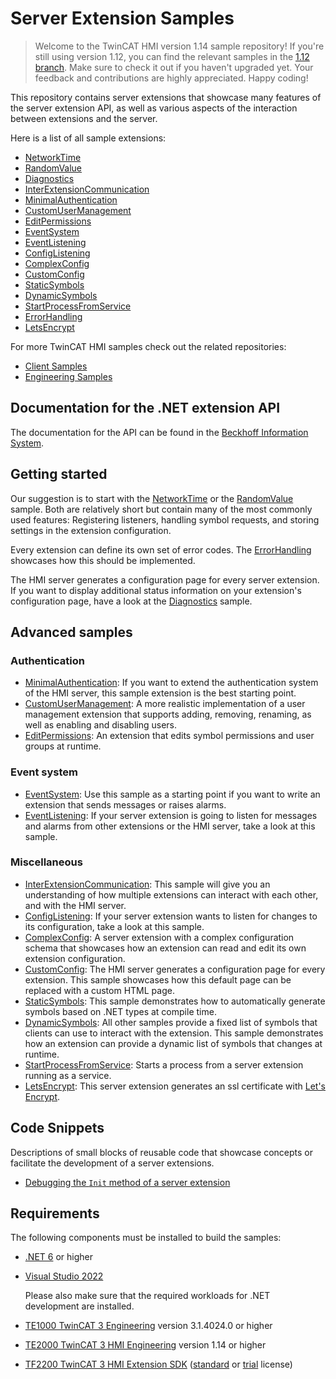 # Server Extension Samples

> Welcome to the TwinCAT HMI version 1.14 sample repository!
> If you're still using version 1.12, you can find the relevant samples
> in the [1.12 branch](https://github.com/Beckhoff/TF2000_Server_Samples/tree/1.12).
> Make sure to check it out if you haven't upgraded yet.
> Your feedback and contributions are highly appreciated. Happy coding!

This repository contains server extensions that showcase many features
of the server extension API, as well as various aspects of the
interaction between extensions and the server.

Here is a list of all sample extensions:

- [NetworkTime](Extensions/NetworkTime/)
- [RandomValue](Extensions/RandomValue/)
- [Diagnostics](Extensions/Diagnostics/)
- [InterExtensionCommunication](Extensions/InterExtensionCommunication/)
- [MinimalAuthentication](Extensions/MinimalAuthentication/)
- [CustomUserManagement](Extensions/CustomUserManagement/)
- [EditPermissions](Extensions/EditPermissions/)
- [EventSystem](Extensions/EventSystem/)
- [EventListening](Extensions/EventListening/)
- [ConfigListening](Extensions/ConfigListening/)
- [ComplexConfig](Extensions/ComplexConfig/)
- [CustomConfig](Extensions/CustomConfig/)
- [StaticSymbols](Extensions/StaticSymbols/)
- [DynamicSymbols](Extensions/DynamicSymbols/)
- [StartProcessFromService](Extensions/StartProcessFromService/README.md)
- [ErrorHandling](Extensions/ErrorHandling/)
- [LetsEncrypt](Extensions/LetsEncrypt/)

For more TwinCAT HMI samples check out the related repositories:

- [Client Samples](https://github.com/Beckhoff/TE2000_Client_Samples)
- [Engineering Samples](https://github.com/Beckhoff/TE2000_Engineering_Samples)

## Documentation for the .NET extension API

The documentation for the API can be found in the
[Beckhoff Information System](https://infosys.beckhoff.com/index.php?content=../content/1031/te2000_tc3_hmi_engineering/3864419211.html).

## Getting started

Our suggestion is to start with the
[NetworkTime](Extensions/NetworkTime/) or the
[RandomValue](Extensions/RandomValue/) sample.
Both are relatively short but contain many of the most commonly used features:
Registering listeners, handling symbol requests, and storing settings in the
extension configuration.

Every extension can define its own set of error codes. The
[ErrorHandling](Extensions/ErrorHandling/) showcases how this should be
implemented.

The HMI server generates a configuration page for every server extension. If
you want to display additional status information on your extension's
configuration page, have a look at the
[Diagnostics](Extensions/Diagnostics/) sample.

## Advanced samples

### **Authentication**

- [MinimalAuthentication](Extensions/MinimalAuthentication/): If you
want to extend the authentication system of the HMI server, this sample
extension is the best starting point.
- [CustomUserManagement](Extensions/CustomUserManagement/): A more
realistic implementation of a user management extension that supports adding,
removing, renaming, as well as enabling and disabling users.
- [EditPermissions](Extensions/EditPermissions/): An extension that edits
symbol permissions and user groups at runtime.

### **Event system**

- [EventSystem](Extensions/EventSystem/): Use this sample as a
starting point if you want to write an extension that sends messages or raises
alarms.
- [EventListening](Extensions/EventListening/): If your server
extension is going to listen for messages and alarms from other extensions or
the HMI server, take a look at this sample.

### **Miscellaneous**

- [InterExtensionCommunication](Extensions/InterExtensionCommunication/):
This sample will give you an understanding of how multiple extensions can
interact with each other, and with the HMI server.
- [ConfigListening](Extensions/ConfigListening/): If your server
extension wants to listen for changes to its configuration, take a look at this
sample.
- [ComplexConfig](Extensions/ComplexConfig/): A server extension with a complex
configuration schema that showcases how an extension can read and edit its own
extension configuration.
- [CustomConfig](Extensions/CustomConfig/): The HMI server generates a
configuration page for every extension. This sample showcases how this default
page can be replaced with a custom HTML page.
- [StaticSymbols](Extensions/StaticSymbols/): This sample demonstrates how to
automatically generate symbols based on .NET types at compile time.
- [DynamicSymbols](Extensions/DynamicSymbols/): All other samples
provide a fixed list of symbols that clients can use to interact with the
extension. This sample demonstrates how an extension can provide a dynamic list
of symbols that changes at runtime.
- [StartProcessFromService](Extensions/StartProcessFromService/README.md):
Starts a process from a server extension running as a service.
- [LetsEncrypt](Extensions/LetsEncrypt/): This server extension generates
an ssl certificate with [Let's Encrypt](https://letsencrypt.org/).

## Code Snippets

Descriptions of small blocks of reusable code that showcase concepts or
facilitate the development of a server extensions.

- [Debugging the `Init` method of a server extension](Snippets/DebuggingInit.md)

## Requirements

The following components must be installed to build the samples:

- [.NET 6](https://dotnet.microsoft.com/en-us/download/dotnet/6.0) or higher

- [Visual Studio 2022](https://visualstudio.microsoft.com/vs/)

  Please also make sure that the required workloads for .NET development are
  installed.

- [TE1000 TwinCAT 3 Engineering](https://www.beckhoff.com/en-en/products/automation/twincat/texxxx-twincat-3-engineering/te1000.html)
version 3.1.4024.0 or higher

- [TE2000 TwinCAT 3 HMI Engineering](https://www.beckhoff.com/en-en/products/automation/twincat/texxxx-twincat-3-engineering/te2000.html)
version 1.14 or higher

- [TF2200 TwinCAT 3 HMI Extension SDK](https://www.beckhoff.com/en-en/products/automation/twincat/tfxxxx-twincat-3-functions/tf2xxx-tc3-hmi/tf2200.html)
([standard](https://infosys.beckhoff.com/english.php?content=../content/1033/tc3_licensing/3510308491.html) or
[trial](https://infosys.beckhoff.com/content/1033/tc3_licensing/3510308491.html?id=3407725140381911891) license)
